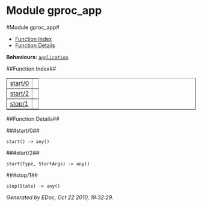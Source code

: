 Module gproc_app
================


#Module gproc_app#
* [Function Index](#index)
* [Function Details](#functions)

__Behaviours:__ [`application`](application.html).

##<a name="index">Function Index</a>##

<table width="100%" border="1" cellspacing="0" cellpadding="2" summary="function index"><tr><td valign="top"><a href="#start-0">start/0</a></td><td></td></tr><tr><td valign="top"><a href="#start-2">start/2</a></td><td></td></tr><tr><td valign="top"><a href="#stop-1">stop/1</a></td><td></td></tr></table>

<a name="functions"></a>


##Function Details##

<a name="start-0"></a>


###start/0##


`start() -> any()`

<a name="start-2"></a>


###start/2##


`start(Type, StartArgs) -> any()`

<a name="stop-1"></a>


###stop/1##


`stop(State) -> any()`

_Generated by EDoc, Oct 22 2010, 19:32:29._